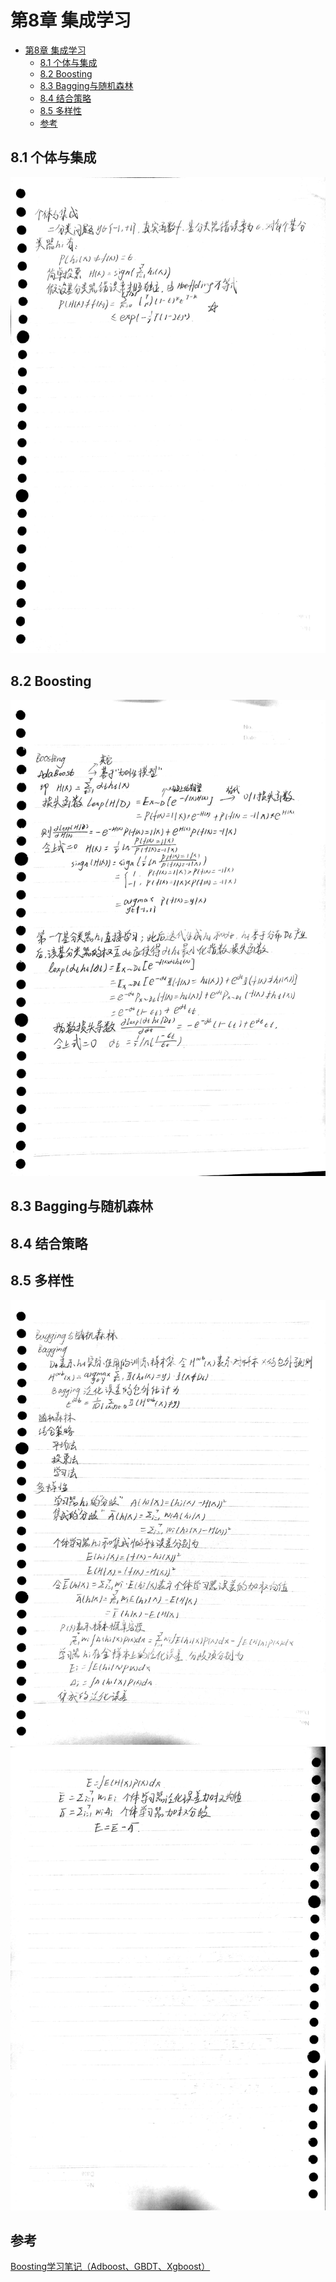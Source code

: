 # 第8章 集成学习

- [第8章 集成学习](#第8章-集成学习)
  - [8.1 个体与集成](#81-个体与集成)
  - [8.2 Boosting](#82-Boosting)
  - [8.3 Bagging与随机森林](#83-Bagging与随机森林)
  - [8.4 结合策略](#84-结合策略)
  - [8.5 多样性](#85-多样性)
  - [参考](#参考)
  

## 8.1 个体与集成
![](https://raw.githubusercontent.com/wu-zero/my_image_hosting_2019/master/img/%E4%B8%AA%E4%BD%93%E4%B8%8E%E9%9B%86%E6%88%90.jpg)
## 8.2 Boosting
![](https://raw.githubusercontent.com/wu-zero/my_image_hosting_2019/master/img/Boosting.jpg)
## 8.3 Bagging与随机森林
## 8.4 结合策略
## 8.5 多样性
![](https://raw.githubusercontent.com/wu-zero/my_image_hosting_2019/master/img/bagging%E4%B8%8E%E9%9A%8F%E6%9C%BA%E6%A3%AE%E6%9E%971.jpg)
![](https://raw.githubusercontent.com/wu-zero/my_image_hosting_2019/master/img/bagging%E4%B8%8E%E9%9A%8F%E6%9C%BA%E6%A3%AE%E6%9E%972.jpg)


## 参考
[Boosting学习笔记（Adboost、GBDT、Xgboost）](https://www.cnblogs.com/willnote/p/6801496.html)  